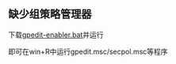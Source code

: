 ## 缺少组策略管理器

下载[gpedit-enabler.bat](./files/gpedit-enabler.bat)并运行

即可在win+R中运行gpedit.msc/secpol.msc等程序
